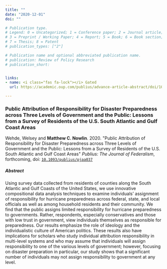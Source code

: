 ```yaml
---
title: ""
date: "2020-12-01"
doi: ""

# Publication type.
# Legend: 0 = Uncategorized; 1 = Conference paper; 2 = Journal article;
# 3 = Preprint / Working Paper; 4 = Report; 5 = Book; 6 = Book section;
# 7 = Thesis; 8 = Patent
# publication_types: ["2"]

# Publication name and optional abbreviated publication name.
# publication: Review of Policy Research
# publication_short: 


links:
- name: <i class="fas fa-lock"></i> Gated
  url: https://academic.oup.com/publius/advance-article-abstract/doi/10.1093/publius/pjaa037/5943216

---
```


### Public Attribution of Responsibility for Disaster Preparedness across Three Levels of Government and the Public: Lessons from a Survey of Residents of the U.S. South Atlantic and Gulf Coast Areas

Wehde, Welsey and **Matthew C. Nowlin**. 2020. "Public Attribution of Responsibility for Disaster Preparedness across Three Levels of Government and the Public: Lessons from a Survey of Residents of the U.S. South Atlantic and Gulf Coast Areas" _Publius: The Journal of Federalism_, forthcoming, doi: <a href="https://doi.org/10.1093/publius/pjaa037" itemprop="url">`10.1093/publius/pjaa037`</span></a> 


##### Abstract 
Using survey data collected from residents of counties along the South Atlantic and Gulf Coasts of the United States, we use innovative compositional data analysis techniques to examine individuals’ assignment of responsibility for hurricane preparedness across federal, state, and local officials as well as among household residents and their community. We find that the public assigns limited responsibility for hurricane preparedness to governments. Rather, respondents, especially conservatives and those with low trust in government, view individuals themselves as responsible for preparedness. Our results emphasize the role of ideology and the individualistic culture of American politics. These results also have implications for scholars who study individual attribution responsibility in multi-level systems and who may assume that individuals will assign responsibility to one of the various levels of government; however, focusing on disaster preparation in particular, our study shows that a significant number of individuals may not assign responsibility to government at any level.



